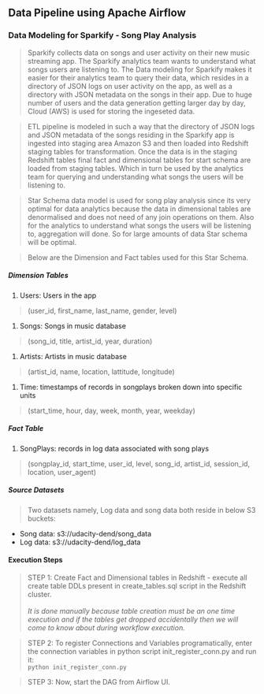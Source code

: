 ## **Data Pipeline using Apache Airflow**


### Data Modeling for Sparkify - Song Play Analysis

> Sparkify collects data on songs and user activity on their new music streaming app. The Sparkify analytics team wants to understand what songs users are listening to. The Data modeling for Sparkify makes it easier for their analytics team to query their data, which resides in a directory of JSON logs on user activity on the app, as well as a directory with JSON metadata on the songs in their app. Due to huge number of users and the data generation getting larger day by day, Cloud (AWS) is used for storing the ingeseted data.

> ETL pipeline is modeled in such a way that the directory of JSON logs and JSON metadata of the songs residing in the Sparkify app is ingested into staging area Amazon S3 and then loaded into Redshift staging tables for transformation. Once the data is in the staging Redshift tables final fact and dimensional tables for start schema are loaded from staging tables. Which in turn be used by the analytics team for querying and understanding what songs the users will be listening to.

> Star Schema data model is used for song play analysis since its very optimal for data analytics because the data in dimensional tables are denormalised and does not need of any join operations on them. Also for the analytics to understand what songs the users will be listening to, aggregation will done. So for large amounts of data Star schema will be optimal.

> Below are the Dimension and Fact tables used for this Star Schema.

##### **Dimension Tables**
1. Users: Users in the app
> (user_id, first_name, last_name, gender, level)
1. Songs: Songs in music database
> (song_id, title, artist_id, year, duration)
1. Artists: Artists in music database
> (artist_id, name, location, lattitude, longitude)
1. Time: timestamps of records in songplays broken down into specific units
> (start_time, hour, day, week, month, year, weekday)

##### **Fact Table**
1. SongPlays: records in log data associated with song plays
> (songplay_id, start_time, user_id, level, song_id, artist_id, session_id, location, user_agent)


##### **Source Datasets**

> Two datasets namely, Log data and song data both reside in below S3 buckets:
- Song data: s3://udacity-dend/song_data
- Log data: s3://udacity-dend/log_data


#### **Execution Steps**

> STEP 1: Create Fact and Dimensional tables in Redshift - execute all create table DDLs present in create_tables.sql script in the Redshift cluster. <br><br>
*It is done manually because table creation must be an one time execution and if the tables get dropped accidentally then we will come to know about during workflow execution.*

> STEP 2: To register Connections and Variables programatically, enter the connection variables in python script init_register_conn.py and run it: <br> `python init_register_conn.py`

> STEP 3: Now, start the DAG from Airflow UI.
